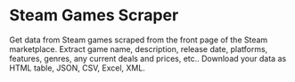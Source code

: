 # Steam Games Scraper

Get data from Steam games scraped from the front page of the Steam marketplace.
Extract game name, description, release date, platforms, features, genres, any current deals and prices, etc..
Download your data as HTML table, JSON, CSV, Excel, XML.